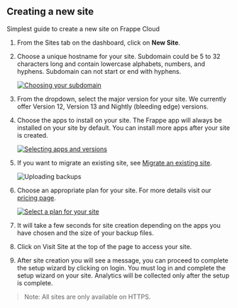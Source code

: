 ## Creating a new site

Simplest guide to create a new site on Frappe Cloud

1.  From the Sites tab on the dashboard, click on **New Site**.
2.  Choose a unique hostname for your site. Subdomain could be 5 to 32 characters long and contain lowercase alphabets, numbers, and hyphens. Subdomain can not start or end with hyphens.
    
    [![Choosing your subdomain](https://frappecloud.com/assets/press/images/docs/new-site-0.png)](https://frappecloud.com/assets/press/images/docs/new-site-0.png)
    
3.  From the dropdown, select the major version for your site. We currently offer Version 12, Version 13 and Nightly (bleeding edge) versions.
    
4.  Choose the apps to install on your site. The Frappe app will always be installed on your site by default. You can install more apps after your site is created.
    
    [![Selecting apps and versions](https://frappecloud.com/assets/press/images/docs/new-site-1.png)](https://frappecloud.com/assets/press/images/docs/new-site-1.png)
    
5.  If you want to migrate an existing site, see [Migrate an existing site](https://frappecloud.com/docs/sites/migrate-an-existing-site).
    
    ![Uploading backups](https://frappecloud.com/assets/press/images/docs/new-site-2.png)
    
6.  Choose an appropriate plan for your site. For more details visit our [pricing page](https://frappecloud.com/pricing).
    
    [![Select a plan for your site](https://frappecloud.com/assets/press/images/docs/new-site-3.png)](https://frappecloud.com/assets/press/images/docs/new-site-3.png)
    
7.  It will take a few seconds for site creation depending on the apps you have chosen and the size of your backup files.
    
8.  Click on Visit Site at the top of the page to access your site.
9.  After site creation you will see a message, you can proceed to complete the setup wizard by clicking on login. You must log in and complete the setup wizard on your site. Analytics will be collected only after the setup is complete.

> Note: All sites are only available on HTTPS.